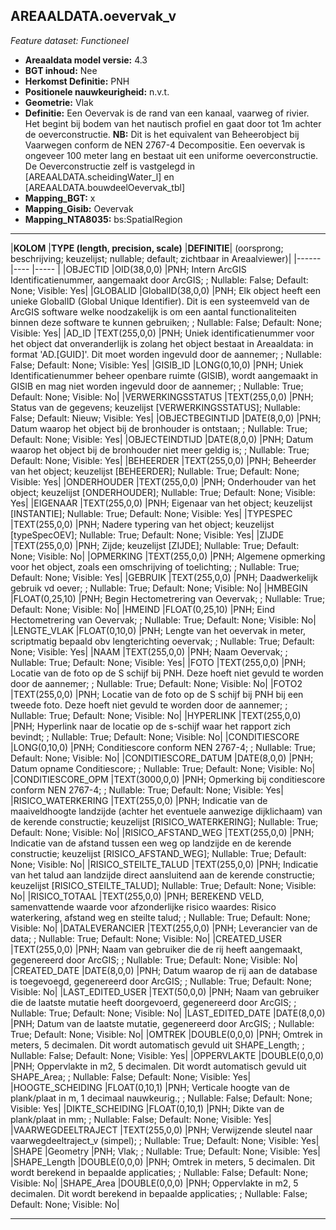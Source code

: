 ## AREAALDATA.oevervak_v

*Feature dataset: Functioneel*



* __Areaaldata model versie:__ 4.3
* __BGT inhoud:__ Nee
* __Herkomst Definitie:__ PNH
* __Positionele nauwkeurigheid:__ n.v.t.
* __Geometrie:__ Vlak
* __Definitie:__ Een Oevervak is de rand van een kanaal, vaarweg of rivier. Het begint bij bodem van het nautisch profiel en gaat door tot 1m achter de oeverconstructie. __NB:__ Dit is het equivalent van Beheerobject bij Vaarwegen conform de NEN 2767-4 Decompositie. Een oevervak is ongeveer 100 meter lang en bestaat uit een uniforme oeverconstructie. De Oeverconstructie zelf is vastgelegd in [AREAALDATA.scheidingWater_l] en [AREAALDATA.bouwdeelOevervak_tbl]
* __Mapping_BGT:__ x
* __Mapping_Gisib:__ Oevervak
* __Mapping_NTA8035:__ bs:SpatialRegion

***

|__KOLOM__                             |__TYPE (length, precision, scale)__          	          |__DEFINITIE__| (oorsprong; beschrijving; keuzelijst; nullable; default; zichtbaar in Areaalviewer)|
|------                              |----                 |-----    |
|OBJECTID                            |OID(38,0,0)          |PNH; Intern ArcGIS Identificatienummer, aangemaakt door ArcGIS; ; Nullable: False; Default: None; Visible: Yes|
|GLOBALID                            |GlobalID(38,0,0)     |PNH; Elk object heeft een unieke GlobalID (Global Unique Identifier). Dit is een systeemveld van de ArcGIS software welke noodzakelijk is om een aantal functionaliteiten binnen deze software te kunnen gebruiken; ; Nullable: False; Default: None; Visible: Yes|
|AD_ID                               |TEXT(255,0,0)        |PNH; Uniek identificatienummer voor het object dat onveranderlijk is zolang het object bestaat in Areaaldata: in format 'AD.[GUID]'. Dit moet worden ingevuld door de aannemer; ; Nullable: False; Default: None; Visible: Yes|
|GISIB_ID                            |LONG(0,10,0)         |PNH; Uniek Identificatienummer beheer openbare ruimte (GISIB), wordt aangemaakt in GISIB en mag niet worden ingevuld door de aannemer; ; Nullable: True; Default: None; Visible: No|
|VERWERKINGSSTATUS                   |TEXT(255,0,0)        |PNH; Status van de gegevens; keuzelijst [VERWERKINGSSTATUS]; Nullable: False; Default: Nieuw; Visible: Yes|
|OBJECTBEGINTIJD                     |DATE(8,0,0)          |PNH; Datum waarop het object bij de bronhouder is ontstaan; ; Nullable: True; Default: None; Visible: Yes|
|OBJECTEINDTIJD                      |DATE(8,0,0)          |PNH; Datum waarop het object bij de bronhouder niet meer geldig is; ; Nullable: True; Default: None; Visible: Yes|
|BEHEERDER                           |TEXT(255,0,0)        |PNH; Beheerder van het object; keuzelijst [BEHEERDER]; Nullable: True; Default: None; Visible: Yes|
|ONDERHOUDER                         |TEXT(255,0,0)        |PNH; Onderhouder van het object; keuzelijst [ONDERHOUDER]; Nullable: True; Default: None; Visible: Yes|
|EIGENAAR                            |TEXT(255,0,0)        |PNH; Eigenaar van het object; keuzelijst [INSTANTIE]; Nullable: True; Default: None; Visible: Yes|
|TYPESPEC                            |TEXT(255,0,0)        |PNH; Nadere typering van het object; keuzelijst [typeSpecOEV]; Nullable: True; Default: None; Visible: Yes|
|ZIJDE                               |TEXT(255,0,0)        |PNH; Zijde; keuzelijst [ZIJDE]; Nullable: True; Default: None; Visible: No|
|OPMERKING                           |TEXT(255,0,0)        |PNH; Algemene opmerking voor het object, zoals een omschrijving of toelichting; ; Nullable: True; Default: None; Visible: Yes|
|GEBRUIK                             |TEXT(255,0,0)        |PNH; Daadwerkelijk gebruik vd oever; ; Nullable: True; Default: None; Visible: No|
|HMBEGIN                             |FLOAT(0,25,10)       |PNH; Begin Hectometrering van Oevervak; ; Nullable: True; Default: None; Visible: No|
|HMEIND                              |FLOAT(0,25,10)       |PNH; Eind Hectometrering van Oevervak; ; Nullable: True; Default: None; Visible: No|
|LENGTE_VLAK                         |FLOAT(0,10,0)        |PNH; Lengte van het oevervak in meter, scriptmatig bepaald obv lengterichting oevervak; ; Nullable: True; Default: None; Visible: Yes|
|NAAM                                |TEXT(255,0,0)        |PNH; Naam Oevervak; ; Nullable: True; Default: None; Visible: Yes|
|FOTO                                |TEXT(255,0,0)        |PNH; Locatie van de foto op de S schijf bij PNH. Deze hoeft niet gevuld te worden door de aannemer; ; Nullable: True; Default: None; Visible: No|
|FOTO2                               |TEXT(255,0,0)        |PNH; Locatie van de foto op de S schijf bij PNH bij een tweede foto. Deze hoeft niet gevuld te worden door de aannemer; ; Nullable: True; Default: None; Visible: No|
|HYPERLINK                           |TEXT(255,0,0)        |PNH; Hyperlink naar de locatie op de s-schijf waar het rapport zich bevindt; ; Nullable: True; Default: None; Visible: No|
|CONDITIESCORE                       |LONG(0,10,0)         |PNH; Conditiescore conform NEN 2767-4; ; Nullable: True; Default: None; Visible: No|
|CONDITIESCORE_DATUM                 |DATE(8,0,0)          |PNH; Datum opname Conditiescore; ; Nullable: True; Default: None; Visible: No|
|CONDITIESCORE_OPM                   |TEXT(3000,0,0)       |PNH; Opmerking bij conditiescore conform NEN 2767-4; ; Nullable: True; Default: None; Visible: Yes|
|RISICO_WATERKERING                  |TEXT(255,0,0)        |PNH; Indicatie van de maaiveldhoogte landzijde (achter het eventuele aanwezige dijklichaam) van de kerende constructie; keuzelijst [RISICO_WATERKERING]; Nullable: True; Default: None; Visible: No|
|RISICO_AFSTAND_WEG                  |TEXT(255,0,0)        |PNH; Indicatie van de afstand tussen een weg op landzijde en de kerende constructie; keuzelijst [RISICO_AFSTAND_WEG]; Nullable: True; Default: None; Visible: No|
|RISICO_STEILTE_TALUD                |TEXT(255,0,0)        |PNH; Indicatie van het talud aan landzijde direct aansluitend aan de kerende constructie; keuzelijst [RISICO_STEILTE_TALUD]; Nullable: True; Default: None; Visible: No|
|RISICO_TOTAAL                       |TEXT(255,0,0)        |PNH; BEREKEND VELD, samenvattende waarde voor afzonderlijke risico waardes: Risico waterkering, afstand weg en steilte talud; ; Nullable: True; Default: None; Visible: No|
|DATALEVERANCIER                     |TEXT(255,0,0)        |PNH; Leverancier van de data; ; Nullable: True; Default: None; Visible: No|
|CREATED_USER                        |TEXT(255,0,0)        |PNH; Naam van gebruiker die de rij heeft aangemaakt, gegenereerd door ArcGIS; ; Nullable: True; Default: None; Visible: No|
|CREATED_DATE                        |DATE(8,0,0)          |PNH; Datum waarop de rij aan de database is toegevoegd, gegenereerd door ArcGIS; ; Nullable: True; Default: None; Visible: No|
|LAST_EDITED_USER                    |TEXT(50,0,0)         |PNH; Naam van gebruiker die de laatste mutatie heeft doorgevoerd, gegenereerd door ArcGIS; ; Nullable: True; Default: None; Visible: No|
|LAST_EDITED_DATE                    |DATE(8,0,0)          |PNH; Datum van de laatste mutatie, gegenereerd door ArcGIS; ; Nullable: True; Default: None; Visible: No|
|OMTREK                              |DOUBLE(0,0,0)        |PNH; Omtrek in meters, 5 decimalen. Dit wordt automatisch gevuld uit SHAPE_Length; ; Nullable: False; Default: None; Visible: Yes|
|OPPERVLAKTE                         |DOUBLE(0,0,0)        |PNH; Oppervlakte in m2, 5 decimalen. Dit wordt automatisch gevuld uit SHAPE_Area; ; Nullable: False; Default: None; Visible: Yes|
|HOOGTE_SCHEIDING                    |FLOAT(0,10,1)        |PNH; Verticale hoogte van de plank/plaat in m, 1 decimaal nauwkeurig.; ; Nullable: False; Default: None; Visible: Yes|
|DIKTE_SCHEIDING                     |FLOAT(0,10,1)        |PNH; Dikte van de plank/plaat in mm; ; Nullable: False; Default: None; Visible: Yes|
|VAARWEGDEELTRAJECT                  |TEXT(255,0,0)        |PNH; Verwijzende sleutel naar vaarwegdeeltraject_v (simpel); ; Nullable: True; Default: None; Visible: Yes|
|SHAPE                               |Geometry             |PNH; Vlak; ; Nullable: True; Default: None; Visible: Yes|
|SHAPE_Length                        |DOUBLE(0,0,0)        |PNH; Omtrek in meters, 5 decimalen. Dit wordt berekend in bepaalde applicaties; ; Nullable: False; Default: None; Visible: No|
|SHAPE_Area                          |DOUBLE(0,0,0)        |PNH; Oppervlakte in m2, 5 decimalen. Dit wordt berekend in bepaalde applicaties; ; Nullable: False; Default: None; Visible: No|

***
